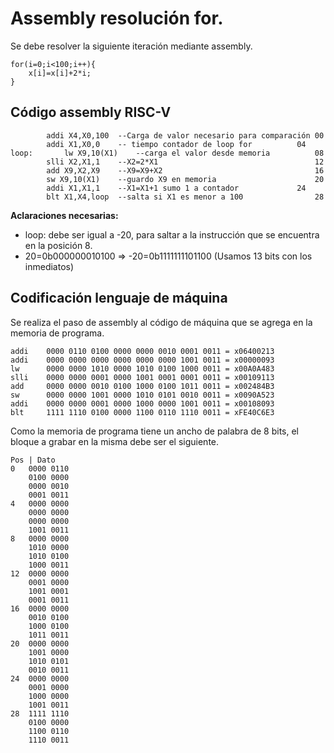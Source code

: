 # Assembly resolución for.

Se debe resolver la siguiente iteración mediante assembly.
```
for(i=0;i<100;i++){
	x[i]=x[i]+2*i;
}
```
## Código assembly RISC-V
```
		addi X4,X0,100	--Carga de valor necesario para comparación 00 
		addi X1,X0,0	-- tiempo contador de loop for 			04	
loop:		lw X9,10(X1)    --carga el valor desde memoria			08
		slli X2,X1,1	--X2=2*X1									12
		add X9,X2,X9	--X9=X9+X2									16
		sw X9,10(X1)	--guardo X9 en memoria						20
		addi X1,X1,1	--X1=X1+1 sumo 1 a contador				24
		blt X1,X4,loop 	--salta si X1 es menor a 100				28
```
**Aclaraciones necesarias:**
* loop: debe ser igual a -20, para saltar a la instrucción que se encuentra en la posición 8.
* 20=0b000000010100 => -20=0b1111111101100 (Usamos 13 bits con los inmediatos)

## Codificación lenguaje de máquina
Se realiza el paso de assembly al código de máquina que se agrega en la memoria de programa.
```
addi	0000 0110 0100 0000 0000 0010 0001 0011 = x06400213
addi	0000 0000 0000 0000 0000 0000 1001 0011	= x00000093
lw		0000 0000 1010 0000 1010 0100 1000 0011 = x00A0A483
slli	0000 0000 0001 0000 1001 0001 0001 0011 = x00109113
add 	0000 0000 0010 0100 1000 0100 1011 0011 = x002484B3
sw 		0000 0000 1001 0000 1010 0101 0010 0011 = x0090A523
addi	0000 0000 0001 0000 1000 0000 1001 0011 = x00108093
blt 	1111 1110 0100 0000 1100 0110 1110 0011 = xFE40C6E3
```

Como la memoria de programa tiene un ancho de palabra de 8 bits, el bloque a grabar en la misma debe ser el siguiente.
```
Pos | Dato
0	0000 0110 
	0100 0000 
	0000 0010 
	0001 0011
4	0000 0000 
	0000 0000 
	0000 0000 
	1001 0011	
8	0000 0000 
	1010 0000 
	1010 0100 
	1000 0011 
12	0000 0000 
	0001 0000 
	1001 0001 
	0001 0011 
16	0000 0000 
	0010 0100 
	1000 0100 
	1011 0011 
20	0000 0000 
	1001 0000 
	1010 0101 
	0010 0011 
24	0000 0000 
	0001 0000 
	1000 0000 
	1001 0011 
28	1111 1110 
 	0100 0000 
 	1100 0110 
 	1110 0011
```
